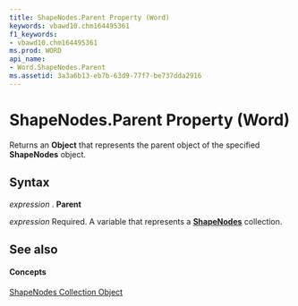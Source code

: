 ```yaml
---
title: ShapeNodes.Parent Property (Word)
keywords: vbawd10.chm164495361
f1_keywords:
- vbawd10.chm164495361
ms.prod: WORD
api_name:
- Word.ShapeNodes.Parent
ms.assetid: 3a3a6b13-eb7b-63d9-77f7-be737dda2916
---
```



# ShapeNodes.Parent Property (Word)

Returns an  **Object** that represents the parent object of the specified **ShapeNodes** object.


## Syntax

 _expression_ . **Parent**

 _expression_ Required. A variable that represents a **[ShapeNodes](shapenodes-object-word.md)** collection.


## See also


#### Concepts


[ShapeNodes Collection Object](shapenodes-object-word.md)

